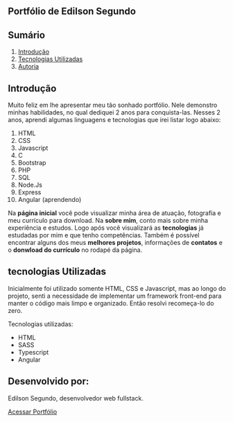 ## Portfólio de Edilson Segundo

## Sumário
1. [Introdução](#introducao)
4. [Tecnologias Utilizadas](#tecnologias-utilizadas)
7. [Autoria](#autoria)

<h2 id="introducao"> Introdução</h2>
<p>Muito feliz em lhe apresentar meu tão sonhado portfólio. Nele demonstro minhas habilidades, no qual dediquei 2 anos para conquista-las. Nesses 2 anos, aprendi algumas linguagens e tecnologias que irei listar logo abaixo:</p>
    <ol>
        <li>HTML</li>
        <li>CSS</li>
        <li>Javascript</li>
        <li>C</li>
        <li>Bootstrap</li>
        <li>PHP</li>
        <li>SQL</li>
        <li>Node.Js</li>
        <li>Express</li>
        <li>Angular (aprendendo)</li>
    </ol>
<p>Na <strong>página inicial</strong> você pode visualizar minha área de atuação, fotografia e meu currículo para download. Na <strong>sobre mim</strong>, conto mais sobre minha experiência e estudos. Logo após você visualizará as <strong>tecnologias</strong> já estudadas por mim e que tenho competências. Também é possível encontrar alguns dos meus <strong>melhores projetos</strong>, informações de <strong>contatos</strong> e o <strong>donwload do currículo</strong> no rodapé da página.</p>

<h2 id="tecnologias-utilizadas">tecnologias Utilizadas</h2>
<p>Inicialmente foi utilizado somente HTML, CSS e Javascript, mas ao longo do projeto, senti a necessidade de implementar um framework front-end para manter o código mais limpo e organizado. Então resolvi recomeça-lo do zero.</p>
<p>Tecnologias utilizadas:
    <ul>
        <li>HTML</li>
        <li>SASS</li>
        <li>Typescript</li>
        <li>Angular</li>
    </ul>
</p>


<h2 id="autoria">Desenvolvido por:</h2>
<p>Edilson Segundo, desenvolvedor web fullstack.</p>

[Acessar Portfólio](https://edilsonsegundo.vercel.app/)
